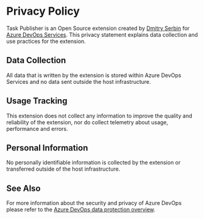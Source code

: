 # Privacy Policy

Task Publisher is an Open Source extension created by [Dmitry Serbin][1] for [Azure DevOps Services][2]. This privacy statement explains data collection and use practices for the extension.

## Data Collection

All data that is written by the extension is stored within Azure DevOps Services and no data sent outside the host infrastructure.

## Usage Tracking

This extension does not collect any information to improve the quality and reliability of the extension, nor do collect telemetry about usage, performance and errors.

## Personal Information

No personally identifiable information is collected by the extension or transferred outside of the host infrastructure.

## See Also

For more information about the security and privacy of Azure DevOps please refer to the [Azure DevOps data protection overview][3].

[1]: https://www.linkedin.com/in/dmitryserbin
[2]: https://azure.microsoft.com/en-us/services/devops
[3]: https://docs.microsoft.com/en-us/azure/devops/organizations/security/data-protection
